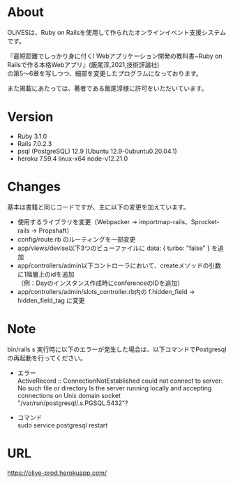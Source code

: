 # About
OLiVESは、Ruby on Railsを使用して作られたオンラインイベント支援システムです。

『最短距離でしっかり身に付く! Webアプリケーション開発の教科書~Ruby on Railsで作る本格Webアプリ』(飯尾淳,2021,技術評論社)  
の第5～6章を写しつつ、細部を変更したプログラムになっております。

また掲載にあたっては、著者である飯尾淳様に許可をいただいています。
 
# Version
* Ruby 3.1.0
* Rails 7.0.2.3
* psql (PostgreSQL) 12.9 (Ubuntu 12.9-0ubuntu0.20.04.1)
* heroku 7.59.4 linux-x64 node-v12.21.0

# Changes
基本は書籍と同じコードですが、主に以下の変更を加えています。
* 使用するライブラリを変更（Webpacker → importmap-rails、Sprocket-rails → Propshaft）
* config/route.rb のルーティングを一部変更
* app/views/devise以下3つのビューファイルに data: { turbo: "false" } を追加
* app/controllers/admin以下コントローラにおいて、createメソッドの引数に1階層上のidを追加  
（例：Dayのインスタンス作成時にconferenceのIDを追加）
* app/controllers/admin/slots_controller.rb内の f.hidden_field → hidden_field_tag に変更

# Note
bin/rails s 実行時に以下のエラーが発生した場合は、以下コマンドでPostgresqlの再起動を行ってください。

* エラー  
ActiveRecord :: ConnectionNotEstablished
could not connect to server: No such file or directory
Is the server running locally and accepting
connections on Unix domain socket "/var/run/postgresql/.s.PGSQL.5432"?

* コマンド  
sudo service postgresql restart

# URL
https://olive-prod.herokuapp.com/
